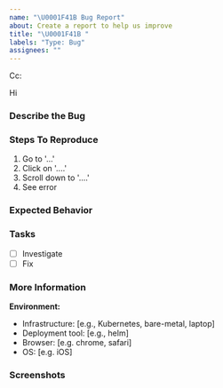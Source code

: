 ```yaml
---
name: "\U0001F41B Bug Report"
about: Create a report to help us improve
title: "\U0001F41B "
labels: "Type: Bug"
assignees: ""
---
```


<!-- These comments automatically delete -->
<!-- **Tip:** Delete parts that are not relevant -->
<!-- Next to Cc:, @ mention users who should be in the loop -->

Cc:

<!-- add intended user next to **Hi** -->

Hi

### Describe the Bug

<!-- A clear and concise description of what the bug is. -->

### Steps To Reproduce

1. Go to '...'
2. Click on '....'
3. Scroll down to '....'
4. See error

### Expected Behavior

<!-- A clear and concise description of what you expected to happen. -->

### Tasks

- [ ] Investigate
- [ ] Fix

### More Information

<!-- Additional relevant info which can help us debug this issue easily like Logs, Configuration etc. -->

**Environment:**

- Infrastructure: [e.g., Kubernetes, bare-metal, laptop]
- Deployment tool: [e.g., helm]
- Browser: [e.g. chrome, safari]
- OS: [e.g. iOS]

### Screenshots

<!-- If applicable, add screenshots to help explain your problem. -->
